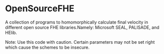 # OpenSourceFHE
A collection of programs to homomorphically calculate final velocity in different open source FHE libraries.Namely: Microsoft SEAL, PALISADE, and HElib.

Note: Use this code with caution. Certain parameters may not be set right which cause the schemes to be insecure.
